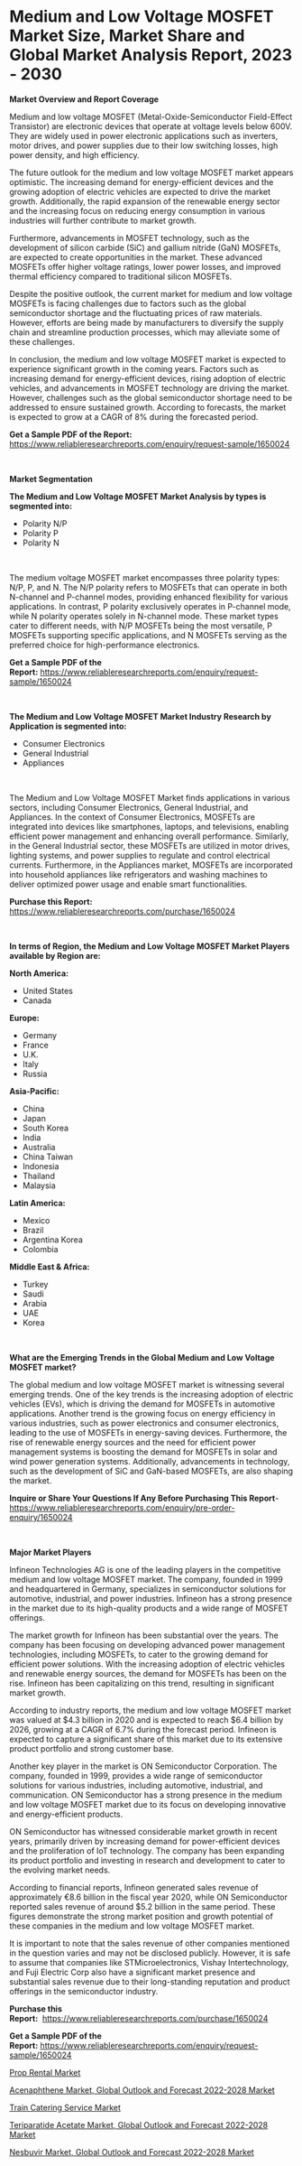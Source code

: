 <p><h1>Medium and Low Voltage MOSFET Market Size, Market Share and Global Market Analysis Report, 2023 - 2030</h1></p><p><strong>Market Overview and Report Coverage</strong></p>
<p><p>Medium and low voltage MOSFET (Metal-Oxide-Semiconductor Field-Effect Transistor) are electronic devices that operate at voltage levels below 600V. They are widely used in power electronic applications such as inverters, motor drives, and power supplies due to their low switching losses, high power density, and high efficiency.</p><p>The future outlook for the medium and low voltage MOSFET market appears optimistic. The increasing demand for energy-efficient devices and the growing adoption of electric vehicles are expected to drive the market growth. Additionally, the rapid expansion of the renewable energy sector and the increasing focus on reducing energy consumption in various industries will further contribute to market growth.</p><p>Furthermore, advancements in MOSFET technology, such as the development of silicon carbide (SiC) and gallium nitride (GaN) MOSFETs, are expected to create opportunities in the market. These advanced MOSFETs offer higher voltage ratings, lower power losses, and improved thermal efficiency compared to traditional silicon MOSFETs.</p><p>Despite the positive outlook, the current market for medium and low voltage MOSFETs is facing challenges due to factors such as the global semiconductor shortage and the fluctuating prices of raw materials. However, efforts are being made by manufacturers to diversify the supply chain and streamline production processes, which may alleviate some of these challenges.</p><p>In conclusion, the medium and low voltage MOSFET market is expected to experience significant growth in the coming years. Factors such as increasing demand for energy-efficient devices, rising adoption of electric vehicles, and advancements in MOSFET technology are driving the market. However, challenges such as the global semiconductor shortage need to be addressed to ensure sustained growth. According to forecasts, the market is expected to grow at a CAGR of 8% during the forecasted period.</p></p>
<p><strong>Get a Sample PDF of the Report:</strong> <a href="https://www.reliableresearchreports.com/enquiry/request-sample/1650024">https://www.reliableresearchreports.com/enquiry/request-sample/1650024</a></p>
<p>&nbsp;</p>
<p><strong>Market Segmentation</strong></p>
<p><strong>The Medium and Low Voltage MOSFET Market Analysis by types is segmented into:</strong></p>
<p><ul><li>Polarity N/P</li><li>Polarity P</li><li>Polarity N</li></ul></p>
<p>&nbsp;</p>
<p><p>The medium voltage MOSFET market encompasses three polarity types: N/P, P, and N. The N/P polarity refers to MOSFETs that can operate in both N-channel and P-channel modes, providing enhanced flexibility for various applications. In contrast, P polarity exclusively operates in P-channel mode, while N polarity operates solely in N-channel mode. These market types cater to different needs, with N/P MOSFETs being the most versatile, P MOSFETs supporting specific applications, and N MOSFETs serving as the preferred choice for high-performance electronics.</p></p>
<p><strong>Get a Sample PDF of the Report:</strong>&nbsp;<a href="https://www.reliableresearchreports.com/enquiry/request-sample/1650024">https://www.reliableresearchreports.com/enquiry/request-sample/1650024</a></p>
<p>&nbsp;</p>
<p><strong>The Medium and Low Voltage MOSFET Market Industry Research by Application is segmented into:</strong></p>
<p><ul><li>Consumer Electronics</li><li>General Industrial</li><li>Appliances</li></ul></p>
<p>&nbsp;</p>
<p><p>The Medium and Low Voltage MOSFET Market finds applications in various sectors, including Consumer Electronics, General Industrial, and Appliances. In the context of Consumer Electronics, MOSFETs are integrated into devices like smartphones, laptops, and televisions, enabling efficient power management and enhancing overall performance. Similarly, in the General Industrial sector, these MOSFETs are utilized in motor drives, lighting systems, and power supplies to regulate and control electrical currents. Furthermore, in the Appliances market, MOSFETs are incorporated into household appliances like refrigerators and washing machines to deliver optimized power usage and enable smart functionalities.</p></p>
<p><strong>Purchase this Report:</strong>&nbsp; <a href="https://www.reliableresearchreports.com/purchase/1650024">https://www.reliableresearchreports.com/purchase/1650024</a></p>
<p>&nbsp;</p>
<p><strong>In terms of Region, the Medium and Low Voltage MOSFET Market Players available by Region are:</strong></p>
<p>
    <p> <strong> North America: </strong>
        <ul>
            <li>United States</li>
            <li>Canada</li>
        </ul>
        </p> 
    <p> <strong> Europe: </strong>
        <ul>
            <li>Germany</li>
            <li>France</li>
            <li>U.K.</li>
            <li>Italy</li>
            <li>Russia</li>
        </ul>
        </p> 
    <p> <strong> Asia-Pacific: </strong>
        <ul>
            <li>China</li>
            <li>Japan</li>
            <li>South Korea</li>
            <li>India</li>
            <li>Australia</li>
            <li>China Taiwan</li>
            <li>Indonesia</li>
            <li>Thailand</li>
            <li>Malaysia</li>
        </ul>
        </p> 
    <p> <strong> Latin America: </strong>
        <ul>
            <li>Mexico</li>
            <li>Brazil</li>
            <li>Argentina Korea</li>
            <li>Colombia</li>
        </ul>
        </p> 
    <p> <strong> Middle East & Africa: </strong>
        <ul>
            <li>Turkey</li>
            <li>Saudi</li>
            <li>Arabia</li>
            <li>UAE</li>
            <li>Korea</li>
        </ul>
    </p>
    </p>
<p>&nbsp;</p>
<p><strong>What are the Emerging Trends in the Global Medium and Low Voltage MOSFET market?</strong></p>
<p><p>The global medium and low voltage MOSFET market is witnessing several emerging trends. One of the key trends is the increasing adoption of electric vehicles (EVs), which is driving the demand for MOSFETs in automotive applications. Another trend is the growing focus on energy efficiency in various industries, such as power electronics and consumer electronics, leading to the use of MOSFETs in energy-saving devices. Furthermore, the rise of renewable energy sources and the need for efficient power management systems is boosting the demand for MOSFETs in solar and wind power generation systems. Additionally, advancements in technology, such as the development of SiC and GaN-based MOSFETs, are also shaping the market.</p></p>
<p><strong>Inquire or Share Your Questions If Any Before Purchasing This Report</strong>- <a href="https://www.reliableresearchreports.com/enquiry/pre-order-enquiry/1650024">https://www.reliableresearchreports.com/enquiry/pre-order-enquiry/1650024</a></p>
<p>&nbsp;</p>
<p><strong>Major Market Players</strong></p>
<p><p>Infineon Technologies AG is one of the leading players in the competitive medium and low voltage MOSFET market. The company, founded in 1999 and headquartered in Germany, specializes in semiconductor solutions for automotive, industrial, and power industries. Infineon has a strong presence in the market due to its high-quality products and a wide range of MOSFET offerings.</p><p>The market growth for Infineon has been substantial over the years. The company has been focusing on developing advanced power management technologies, including MOSFETs, to cater to the growing demand for efficient power solutions. With the increasing adoption of electric vehicles and renewable energy sources, the demand for MOSFETs has been on the rise. Infineon has been capitalizing on this trend, resulting in significant market growth.</p><p>According to industry reports, the medium and low voltage MOSFET market was valued at $4.3 billion in 2020 and is expected to reach $6.4 billion by 2026, growing at a CAGR of 6.7% during the forecast period. Infineon is expected to capture a significant share of this market due to its extensive product portfolio and strong customer base.</p><p>Another key player in the market is ON Semiconductor Corporation. The company, founded in 1999, provides a wide range of semiconductor solutions for various industries, including automotive, industrial, and communication. ON Semiconductor has a strong presence in the medium and low voltage MOSFET market due to its focus on developing innovative and energy-efficient products.</p><p>ON Semiconductor has witnessed considerable market growth in recent years, primarily driven by increasing demand for power-efficient devices and the proliferation of IoT technology. The company has been expanding its product portfolio and investing in research and development to cater to the evolving market needs.</p><p>According to financial reports, Infineon generated sales revenue of approximately €8.6 billion in the fiscal year 2020, while ON Semiconductor reported sales revenue of around $5.2 billion in the same period. These figures demonstrate the strong market position and growth potential of these companies in the medium and low voltage MOSFET market.</p><p>It is important to note that the sales revenue of other companies mentioned in the question varies and may not be disclosed publicly. However, it is safe to assume that companies like STMicroelectronics, Vishay Intertechnology, and Fuji Electric Corp also have a significant market presence and substantial sales revenue due to their long-standing reputation and product offerings in the semiconductor industry.</p></p>
<p><strong>Purchase this Report:</strong>&nbsp;&nbsp;<a href="https://www.reliableresearchreports.com/purchase/1650024">https://www.reliableresearchreports.com/purchase/1650024</a></p>
<p></p>
<p><strong>Get a Sample PDF of the Report:</strong>&nbsp;<a href="https://www.reliableresearchreports.com/enquiry/request-sample/1650024">https://www.reliableresearchreports.com/enquiry/request-sample/1650024</a></p>
<p><p><a href="https://medium.com/@rosejohnson762014/prop-rental-market-furnishes-information-on-market-share-market-trends-and-market-growth-0b100c493d4b">Prop Rental Market</a></p><p><a href="https://www.linkedin.com/pulse/acenaphthene-market-global-outlook-forecast-2022-2028-challenges/">Acenaphthene Market, Global Outlook and Forecast 2022-2028 Market</a></p><p><a href="https://medium.com/@samanthareed1916/train-catering-service-market-analysis-its-cagr-market-segmentation-and-global-industry-overview-cc795917655a">Train Catering Service Market</a></p><p><a href="https://www.linkedin.com/pulse/teriparatide-acetate-market-global-outlook-forecast/">Teriparatide Acetate Market, Global Outlook and Forecast 2022-2028 Market</a></p><p><a href="https://www.linkedin.com/pulse/nesbuvir-market-global-outlook-forecast-2022-2028-challenges/">Nesbuvir Market, Global Outlook and Forecast 2022-2028 Market</a></p></p>